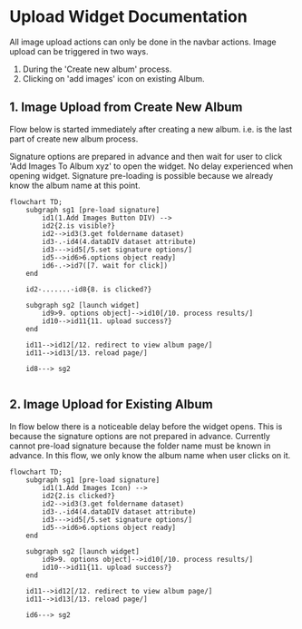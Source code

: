 # Upload Widget Documentation

All image upload actions can only be done in the navbar actions. Image upload can be triggered in two ways. 
1. During the 'Create new album' process.
2. Clicking on 'add images' icon on existing Album.

## 1. Image Upload from Create New Album 

Flow below is started immediately after creating a new album. i.e. is the last part of create new album process.

Signature options are prepared in advance and then wait for user to click 'Add Images To Album xyz' to open the widget. No delay experienced when opening widget. Signature pre-loading is possible because we already know the album name at this point.

``` mermaid
flowchart TD;
    subgraph sg1 [pre-load signature]
        id1(1.Add Images Button DIV) -->
        id2{2.is visible?}
        id2-->id3(3.get foldername dataset)
        id3-.-id4(4.dataDIV dataset attribute)
        id3--->id5[/5.set signature options/]
        id5-->id6>6.options object ready]
        id6-.->id7([7. wait for click])
    end

    id2-.......-id8{8. is clicked?}

    subgraph sg2 [launch widget]
        id9>9. options object]-->id10[/10. process results/]
        id10-->id11{11. upload success?}
    end

    id11-->id12[/12. redirect to view album page/]
    id11-->id13[/13. reload page/]

    id8---> sg2
    
```

## 2. Image Upload for Existing Album 

In flow below there is a noticeable delay before the widget opens. This is because the signature options are not prepared in advance. Currently cannot pre-load signature because the folder name must be known in advance. In this flow, we only know the album name when user clicks on it.

``` mermaid
flowchart TD;
    subgraph sg1 [pre-load signature]
        id1(1.Add Images Icon) -->
        id2{2.is clicked?}
        id2-->id3(3.get foldername dataset)
        id3-.-id4(4.dataDIV dataset attribute)
        id3--->id5[/5.set signature options/]
        id5-->id6>6.options object ready]
    end

    subgraph sg2 [launch widget]
        id9>9. options object]-->id10[/10. process results/]
        id10-->id11{11. upload success?}
    end

    id11-->id12[/12. redirect to view album page/]
    id11-->id13[/13. reload page/]

    id6---> sg2
    
```